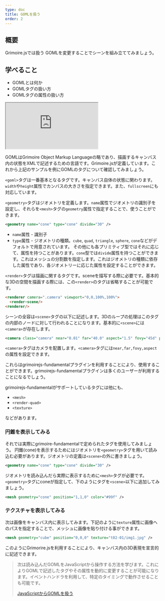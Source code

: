 ```yaml
---
type: doc
title: GOMLを扱う
order: 2
---
```


## 概要

Grimoire.jsでは扱う
GOMLを変更することでシーンを組み立ててみましょう。

## 学べること

* GOMLとは何か
* GOMLタグの扱い方
* GOMLタグの属性の扱い方

<iframe class="editor" src="https://grimoiregl.github.io/grimoire.gl-example#t02-01"></iframe>

GOMLはGrimoire Object Markup Languageの略であり、描画するキャンバス内の状態をXMLで記述するための言語です。Grimoire.jsが定義しています。これから上記のサンプルを例にGOMLのタグについて確認してみましょう。

`<goml>`タグは一番基本となるタグです。キャンバス自体の状態に関わります。`width`や`height`属性でカンバスの大きさを指定できます。また、`fullscreen`にも対応しています。

`<geometry>`タグはジオメトリを定義します。`name`属性でジオメトリの識別子を設定し、それらを`<mesh>`タグの`geometry`属性で指定することで、使うことができます。

```xml
<geometry name="cone" type="cone" divide="30" />
```

* `name`属性 - 識別子
* `type`属性 - ジオメトリの種類。`cube`, `quad`, `triangle`, `sphere`, `cone`などがデフォルトで用意されています。
その他にも各プリミティブ型ではそれに応じて、属性を持つことがあります。`cone`型では`divide`属性を持つことができます。これはメッシュの分割数を指定します。これはジオメトリの種類に依存した属性であり、各ジオメトリーに応じた属性を設定することができます。

`<render>`タグは描画に関するタグです。sceneを描写する際に必要です。基本的な3Dの空間を描画する際には、この`<render>`のタグは省略することが可能です。

```html
<renderer camera=".camera" viewport="0,0,100%,100%">
  <render-scene/>
<renderer/>
```

シーンの全容は`<scene>`タグの以下に記述します。3Dのループの処理はこのタグの内部のノードに対して行われることになります。基本的に`<scene>`には`<camera>`が存在します。

```xml
<camera class="camera" near="0.01" far="40.0" aspect="1.5" fovy="45d" position="0,0,10" />
```

`<camera>`タグはカメラを配置します。`<camera>`タグには`near,far,fovy,aspect`の属性を設定できます。

これらはgrimoirejs-fundamentalプラグインを利用することにより、使用することができます。grimoirejs-fundamentalプラグインは多くのユーザーが利用することになるでしょう。

grimoirejs-fundamentalがサポートしているタグには他にも、

* `<mesh>`
* `<render-quad>`
* `<texture>`

などがあります。

### 円錐を表示してみる

それでは実際にgrimoire-fundamentalで定められたタグを使用してみましょう。
円錐(cone)を表示するためにはジオメトリを`<geometry>`タグを用いて読み込む必要があります。ジオメトリの定義は`<scene>`の外に書きましょう。

```xml
<geometry name="cone" type="cone" divide="30" />
```

ジオメトリを読み込んだら実際に表示するために`<mesh>`タグが必要です。`<geometry>`タグにconeが指定して、下のようにタグを`<scene>`以下に追加してみましょう。

```xml
<mesh geometry="cone" position="1,1,0" color="#99f" />
```

### テクスチャを表示してみる

次は画像をキャンバス内に表示してみます。下記のように`texture`属性に画像へのパスを指定することで、メッシュに画像を貼り付ける事ができます。

```xml
<mesh geometry="cube" position="0,0,0" texture="t02-01/img1.jpg" />
```

このようにGrimorire.jsを利用することにより、キャンバス内の3D表現を宣言的に記述できます。


> 次は読み込んだGOMLをJavaScriptから操作する方法を学びます。これによりGOMLで記述したタグやその属性を動的に変更することが可能になります。イベントハンドラを利用して、特定のタイミングで動作させることも可能です。
>
> [JavaScriptからGOMLを扱う](/tutorial/3-handle-goml-with-js)
